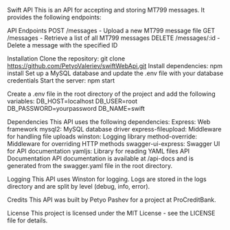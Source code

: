 Swift API
This is an API for accepting and storing MT799 messages. It provides the following endpoints:

API Endpoints
POST /messages - Upload a new MT799 message file
GET /messages - Retrieve a list of all MT799 messages
DELETE /messages/:id - Delete a message with the specified ID

Installation
Clone the repository: git clone https://github.com/PetyoValeriev/swiftWebApi.git
Install dependencies: npm install
Set up a MySQL database and update the .env file with your database credentials
Start the server: npm start

Create a .env file in the root directory of the project and add the following variables:
DB_HOST=localhost
DB_USER=root
DB_PASSWORD=yourpassword
DB_NAME=swift

Dependencies
This API uses the following dependencies:
Express: Web framework
mysql2: MySQL database driver
express-fileupload: Middleware for handling file uploads
winston: Logging library
method-override: Middleware for overriding HTTP methods
swagger-ui-express: Swagger UI for API documentation
yamljs: Library for reading YAML files
API Documentation
API documentation is available at /api-docs and is generated from the swagger.yaml file in the root directory.

Logging
This API uses Winston for logging. Logs are stored in the logs directory and are split by level (debug, info, error). 

Credits
This API was built by Petyo Pashev for a project at ProCreditBank.

License
This project is licensed under the MIT License - see the LICENSE file for details.
